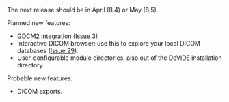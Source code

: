 The next release should be in April (8.4) or May (8.5).

Planned new features:
  * GDCM2 integration ([Issue 3](https://code.google.com/p/devide/issues/detail?id=3))
  * Interactive DICOM browser: use this to explore your local DICOM databases ([Issue 29](https://code.google.com/p/devide/issues/detail?id=29)).
  * User-configurable module directories, also out of the DeVIDE installation directory.

Probable new features:
  * DICOM exports.